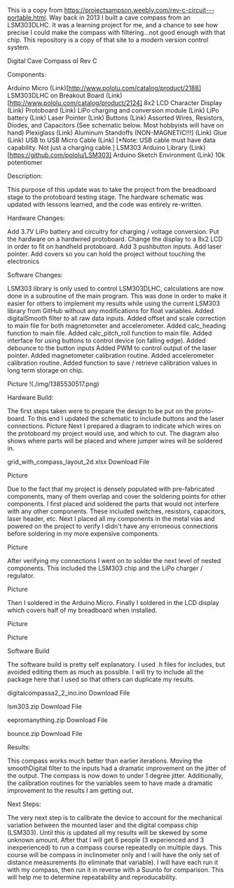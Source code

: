 This is a copy from https://projectsampson.weebly.com/rev-c-circuit---portable.html. Way back in 2013 I built a cave compass from an LSM303DLHC. It was a learning project for me, and a chance to see how precise I could make the compass with filtering...not good enough with that chip. This repository is a copy of that site to a modern version control system.

Digital Cave Compass αI Rev C

Components:

Arduino Micro (Link)[http://www.pololu.com/catalog/product/2188]
LSM303DLHC on Breakout Board (Link)[http://www.pololu.com/catalog/product/2124]
8x2 LCD Character Display (Link)
Protoboard (Link)
LiPo charging and conversion module (Link)
LiPo battery (Link)
Laser Pointer (Link)
Buttons (Link)
Assorted Wires, Resistors, Diodes, and Capacitors (See schematic below. Most hobbyists will have on hand)
Plexiglass (Link)
Aluminum Standoffs (NON-MAGNETIC!!!] (Link)
Glue (Link)
USB to USB Micro Cable (Link) [*Note: USB cable must have data capability. Not just a charging cable.]
LSM303 Arduino Library (Link)[https://github.com/pololu/LSM303]
Arduino Sketch Environment (Link)
10k potentiomer

Description:

This purpose of this update was to take the project from the breadboard stage to the protoboard testing stage. The hardware schematic was updated with lessons learned, and the code was entirely re-written.

Hardware Changes:

Add 3.7V LiPo battery and circuitry for charging / voltage conversion. 
Put the hardware on a hardwired protoboard.
Change the display to a 8x2 LCD in order to fit on handheld protoboard.
Add 3 pushbutton inputs.
Add laser pointer.
Add covers so you can hold the project without touching the electronics


Software Changes:

LSM303 library is only used to control LSM303DLHC, calculations are now done in a subroutine of the main program. This was done in order to make it easier for others to implement my results while using the current LSM303 library from GitHub without any modifications for float variables.
Added digitalSmooth filter to all raw data inputs.
Added offset and scale correction to main file for both magnetometer and accelerometer.
Added calc_heading function to main file.
Added calc_pitch_roll function to main file.
Added interface for using buttons to control device (on falling edge).
Added debounce to the button inputs
Added PWM to control output of the laser pointer.
Added magnetometer calibration routine.
Added accelerometer calibration routine.
Added function to save / retrieve calibration values in long term storage on chip.

Picture !(./img/1385530517.png)

Hardware Build:

The first steps taken were to prepare the design to be put on the proto-board. To this end I updated the schematic to include buttons and the laser connections.
Picture
Next I prepared a diagram to indicate which wires on the protoboard my project would use, and which to cut. The diagram also shows where parts will be placed and where jumper wires will be soldered in. 

grid_with_compass_layout_2d.xlsx
Download File

Picture

Due to the fact that my project is densely populated with pre-fabricated components, many of them overlap and cover the soldering points for other components. I first placed and soldered the parts that would not interfere with any other components. These included switches, resistors, capacitors, laser header, etc. Next I placed all my components in the metal vias and powered on the project to verify I didn't have any erroneous connections before soldering in my more expensive components.

Picture

After verifying my connections I went on to solder the next level of nested components. This included the LSM303 chip and the LiPo charger / regulator.

Picture

Then I soldered in the Arduino Micro. Finally I soldered in the LCD display which covers half of my breadboard when installed.

Picture

Picture

Software Build

The software build is pretty self explanatory. I used .h files for includes, but avoided editing them as much as possible. I will try to include all the package here that I used so that others can duplicate my results.

digitalcompassa2_2_ino.ino
Download File

lsm303.zip
Download File

eepromanything.zip
Download File

bounce.zip
Download File

Results:

This compass works much better than earlier iterations. Moving the smoothDigital filter to the inputs had a dramatic improvement on the jitter of the output. The compass is now down to under 1 degree jitter. Additionally, the calibration routines for the variables seem to have made a dramatic improvement to the results I am getting out.

Next Steps:

The very next step is to calibrate the device to account for the mechanical variation between the mounted laser and the digital compass chip (LSM303). Until this is updated all my results will be skewed by some unknown amount.
After that I will get 6 people (3 experienced and 3 inexperienced) to run a compass course repeatedly on multiple days. This course will be compass in inclinometer only and I will have the only set of distance measurements (to eliminate that variable). I will have each run it with my compass, then run it in reverse with a Suunto for comparison. This will help me to determine repeatability and reproducability. 
